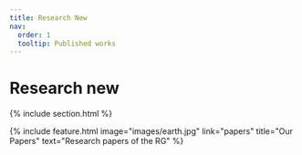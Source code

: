```yaml
---
title: Research New
nav:
  order: 1
  tooltip: Published works
---
```


# <i class="fas fa-microscope"></i>Research new
<!--Here are some scientific papers of our research group listed.-->

{% include section.html %}

{%
  include feature.html
  image="images/earth.jpg"
  link="papers"
  title="Our Papers"
  text="Research papers of the RG"
%}
